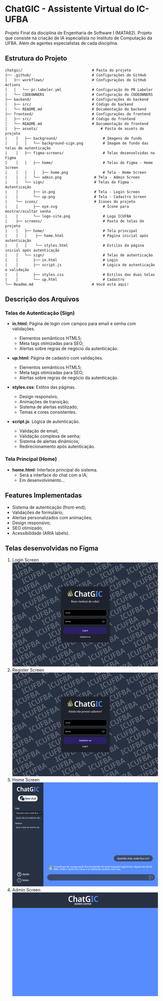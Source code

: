 # ChatGIC - Assistente Virtual do IC-UFBA

Projeto Final da disciplina de Engenharia de Software I (MATA62). Projeto que consiste na criação de IA especialista no Instituto de Computação da UFBA. Além de agentes especialistas de cada disciplina.

## Estrutura do Projeto

```
chatgic/                                # Pasta do projeto
├── .github/                            # Configurações do GitHub
│   ├── workflows/                      # Configurações do GitHub Actions
│   │   └── pr-labeler.yml              # Configuração do PR Labeler
│   └── CODEOWNERS                      # Configuração do CODEOWNERS
├── backend/                            # Configurações do backend
│   ├── src/                            # Código do backend
│   └── README.md                       # Documentação do backend
├── frontend/                           # Configurações do frontend
│   ├── src/                            # Código do frontend
│   └── README.md                       # Documentação do frontend
|   ├── assets/                             # Pasta de assets do projeto
|    │   ├── background/                     # Imagens de fundo
|    │   │   └── background-sign.png         # Imagem de fundo das telas de autenticação
|    │   ├── figma-screens/                  # Telas desenvolvidas no Figma
|    │   │   ├── home/                       # Telas do Figma - Home Screen
|    │   │   │   ├── home.png                # Tela - Home Screen
|    │   │   └── admin.png               # Tela - Admin Screen
|    │   └── sign/                       # Telas do Figma - Autenticação
|    │       ├── in.png                  # Tela - Login Screen
|    │       └── up.png                  # Tela - Cadastro Screen
|    └── icons/                          # Ícones do projeto
|    │       ├── eye.svg                     # Ícone para mostrar/ocultar senha
|    │       └── logo-site.png               # Logo ICUFBA
|    ├── screens/                            # Pasta de telas do projeto
|    │   ├── home/                           # Tela principal
|    │   │    ├── home.html                  # Página inicial após autenticação
|    │   │    └── styles.html                # Estilos da página inicial após autenticação
|    │   └── sign/                           # Telas de autenticação
|    │       ├── in.html                     # Login
|    │       ├── script.js                   # Lógica de autenticação e validação
|    │       ├── styles.css                  # Estilos das duas telas
|    │       └── up.html                     # Cadastro
└── Readme.md                           # Você está aqui!
```

## Descrição dos Arquivos

### Telas de Autenticação (Sign)

- **in.html**: Página de login com campos para email e senha com validações.

  - Elementos semânticos HTML5;
  - Meta tags otimizadas para SEO;
  - Alertas sobre regras de negócio da autenticação.

- **up.html**: Página de cadastro com validações.

  - Elementos semânticos HTML5;
  - Meta tags otimizadas para SEO;
  - Alertas sobre regras de negócio da autenticação.

- **styles.css**: Estilos das páginas.

  - Design responsivo;
  - Animações de transição;
  - Sistema de alertas estilizado;
  - Temas e cores consistentes.

- **script.js**: Lógica de autenticação.
  - Validação de email;
  - Validação complexa de senha;
  - Sistema de alertas dinâmicos;
  - Redirecionamento após autenticação.

### Tela Principal (Home)

- **home.html**: Interface principal do sistema.
  - Será a interface do chat com a IA;
  - Em desenvolvimento...

## Features Implementadas

- Sistema de autenticação (front-end);
- Validações de formulário;
- Alertas personalizados com animações;
- Design responsivo;
- SEO otimizado;
- Acessibilidade (ARIA labels).

## Telas desenvolvidas no Figma

1. Login Screen
   ![Tela de Login do ChatGIC](./frontend/src/assets/figma-screens/sign/in.png)
2. Register Screen
   ![Tela de Cadastro do ChatGIC](./frontend/src/assets/figma-screens/sign/up.png)
3. Home Screen
   ![Tela de Home do ChatGIC](./frontend/src/assets/figma-screens/home/home.png)
4. Admin Screen
   ![Tela de Admin do ChatGIC](./frontend/src/assets/figma-screens/home/admin.png)
